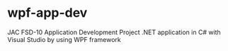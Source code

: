 # wpf-app-dev
JAC FSD-10 Application Development Project
.NET application in C# with Visual Studio by using WPF framework

